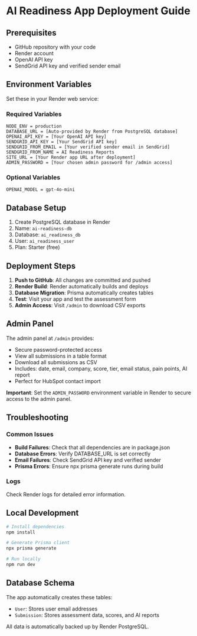# AI Readiness App Deployment Guide

## Prerequisites

- GitHub repository with your code
- Render account
- OpenAI API key
- SendGrid API key and verified sender email

## Environment Variables

Set these in your Render web service:

### Required Variables
```
NODE_ENV = production
DATABASE_URL = [Auto-provided by Render from PostgreSQL database]
OPENAI_API_KEY = [Your OpenAI API key]
SENDGRID_API_KEY = [Your SendGrid API key]
SENDGRID_FROM_EMAIL = [Your verified sender email in SendGrid]
SENDGRID_FROM_NAME = AI Readiness Reports
SITE_URL = [Your Render app URL after deployment]
ADMIN_PASSWORD = [Your chosen admin password for /admin access]
```

### Optional Variables
```
OPENAI_MODEL = gpt-4o-mini
```

## Database Setup

1. Create PostgreSQL database in Render
2. Name: `ai-readiness-db`
3. Database: `ai_readiness_db`
4. User: `ai_readiness_user`
5. Plan: Starter (free)

## Deployment Steps

1. **Push to GitHub**: All changes are committed and pushed
2. **Render Build**: Render automatically builds and deploys
3. **Database Migration**: Prisma automatically creates tables
4. **Test**: Visit your app and test the assessment form
5. **Admin Access**: Visit `/admin` to download CSV exports

## Admin Panel

The admin panel at `/admin` provides:
- Secure password-protected access
- View all submissions in a table format
- Download all submissions as CSV
- Includes: date, email, company, score, tier, email status, pain points, AI report
- Perfect for HubSpot contact import

**Important**: Set the `ADMIN_PASSWORD` environment variable in Render to secure access to the admin panel.

## Troubleshooting

### Common Issues
- **Build Failures**: Check that all dependencies are in package.json
- **Database Errors**: Verify DATABASE_URL is set correctly
- **Email Failures**: Check SendGrid API key and verified sender
- **Prisma Errors**: Ensure npx prisma generate runs during build

### Logs
Check Render logs for detailed error information.

## Local Development

```bash
# Install dependencies
npm install

# Generate Prisma client
npx prisma generate

# Run locally
npm run dev
```

## Database Schema

The app automatically creates these tables:
- `User`: Stores user email addresses
- `Submission`: Stores assessment data, scores, and AI reports

All data is automatically backed up by Render PostgreSQL.
